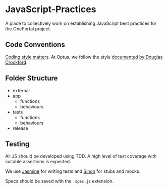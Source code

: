 JavaScript-Practices
====================

A place to collectively work on establishing JavaScript best practices for the OnePortal project.

Code Conventions
----------------

[Coding style matters](http://coding.smashingmagazine.com/2012/10/25/why-coding-style-matters/). At Optus, we follow the style [documented by Douglas Crockford](http://javascript.crockford.com/code.html).

Folder Structure
----------------

*   external
*   app
    *   functions
    *   behaviours
*   tests
    *   functions
    *   behaviours
*   release

Testing
-------

All JS should be developed using TDD. A high level of test coverage with suitable assertions is expected.

We use [Jasmine](http://pivotal.github.com/jasmine/) for writing tests and [Sinon](http://sinonjs.org/) for stubs and mocks.

Specs should be saved with the `.spec.js` extension.
